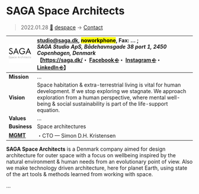 # SAGA Space Architects
> 2022.01.28 [🚀](../../index/index.md) [despace](../index.md) → [Contact](../contact.md)

|[![](../f/contact/s/saga_sa_logo1_thumb.webp)](../f/contact/s/saga_logo1.webp)|<studio@saga.dk>, <mark>noworkphone</mark>, Fax: … ;<br> *SAGA Studio ApS, Bådehavnsgade 38 port 1, 2450 Copenhagen, Denmark*<br> 【<https://saga.dk/>・ [Facebook ⎆](https://www.facebook.com/sagaspacearchitects)・ [Instagram ⎆](https://instagram.com/saga_space_architects)・ [LinkedIn ⎆](https://www.linkedin.com/company/saga-space-architects/)】|
|:--|:--|
|**Mission**|…|
|**Vision**|Space habitation & extra-terrestrial living is vital for human development. If we stop exploring we stagnate. We approach exploration from a human perspective, where mental well-being & social sustainability is part of the life-support equation.|
|**Values**|…|
|**Business**|Space architectures|
|**[MGMT](../mgmt.md)**|・CTO — Simon D.H. Kristensen|

**SAGA Space Architects** is a Denmark company aimed for design architecture for outer space with a focus on wellbeing inspired by the natural environment & human needs from an evolutionary point of view. Also we make technology driven architecture, here for planet Earth, using state of the art tools & methods learned from working with space.

<p style="page-break-after:always"> </p>

…
